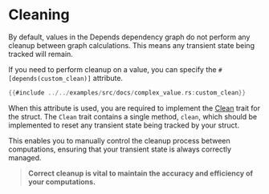 # Cleaning

By default, values in the Depends dependency graph do not perform any cleanup between graph calculations. This means any
transient state being tracked will remain.

If you need to perform cleanup on a value, you can specify the `#[depends(custom_clean)]` attribute.

```rust
{{#include ../../examples/src/docs/complex_value.rs:custom_clean}}
```

When this attribute is used, you are required to implement the [Clean](https://docs.rs/depends/latest/depends/trait.Clean.html)
trait for the struct. The `Clean` trait contains a single method, `clean`, which should be implemented to reset any transient state being tracked by your struct.

This enables you to manually control the cleanup process between computations, ensuring that your transient state is
always correctly managed.

> **Correct cleanup is vital to maintain the accuracy and efficiency of your computations.**
